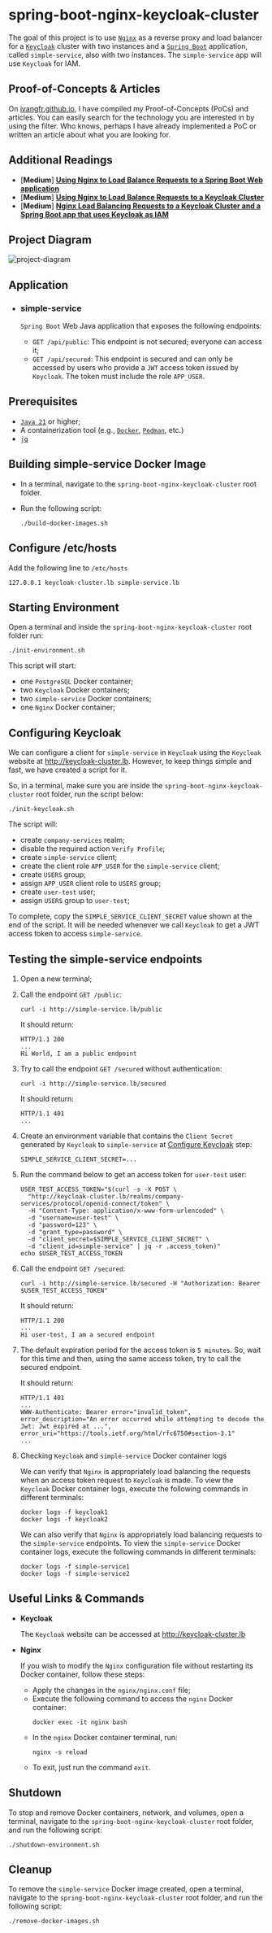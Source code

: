 # spring-boot-nginx-keycloak-cluster

The goal of this project is to use [`Nginx`](https://nginx.org/en/) as a reverse proxy and load balancer for a [`Keycloak`](https://www.keycloak.org/) cluster with two instances and a [`Spring Boot`](https://docs.spring.io/spring-boot/index.html) application, called `simple-service`, also with two instances. The `simple-service` app will use `Keycloak` for IAM.

## Proof-of-Concepts & Articles

On [ivangfr.github.io](https://ivangfr.github.io), I have compiled my Proof-of-Concepts (PoCs) and articles. You can easily search for the technology you are interested in by using the filter. Who knows, perhaps I have already implemented a PoC or written an article about what you are looking for.

## Additional Readings

- \[**Medium**\] [**Using Nginx to Load Balance Requests to a Spring Boot Web application**](https://medium.com/@ivangfr/using-nginx-to-load-balance-requests-to-a-spring-boot-web-application-83a497a2f8ab)
- \[**Medium**\] [**Using Nginx to Load Balance Requests to a Keycloak Cluster**](https://medium.com/@ivangfr/using-nginx-to-load-balance-requests-to-a-keycloak-cluster-52174c89a0e4)
- \[**Medium**\] [**Nginx Load Balancing Requests to a Keycloak Cluster and a Spring Boot app that uses Keycloak as IAM**](https://medium.com/@ivangfr/nginx-load-balancing-requests-to-a-keycloak-cluster-and-a-spring-boot-app-that-uses-keycloak-as-iam-8e9e8280587d)

## Project Diagram

![project-diagram](documentation/project-diagram.jpeg)

## Application

- ### simple-service

  `Spring Boot` Web Java application that exposes the following endpoints:
  - `GET /api/public`: This endpoint is not secured; everyone can access it;
  - `GET /api/secured`: This endpoint is secured and can only be accessed by users who provide a `JWT` access token issued by `Keycloak`. The token must include the role `APP_USER`.

## Prerequisites

- [`Java 21`](https://www.oracle.com/java/technologies/downloads/#java21) or higher;
- A containerization tool (e.g., [`Docker`](https://www.docker.com), [`Podman`](https://podman.io), etc.)
- [`jq`](https://jqlang.github.io/jq/)

## Building simple-service Docker Image

- In a terminal, navigate to the `spring-boot-nginx-keycloak-cluster` root folder.

- Run the following script:
  ```
  ./build-docker-images.sh
  ```

## Configure /etc/hosts

Add the following line to `/etc/hosts`
```
127.0.0.1 keycloak-cluster.lb simple-service.lb
```

## Starting Environment

Open a terminal and inside the `spring-boot-nginx-keycloak-cluster` root folder run:
```
./init-environment.sh
```

This script will start:
- one `PostgreSQL` Docker container;
- two `Keycloak` Docker containers;
- two `simple-service` Docker containers;
- one `Nginx` Docker container;

## Configuring Keycloak

We can configure a client for `simple-service` in `Keycloak` using the `Keycloak` website at http://keycloak-cluster.lb. However, to keep things simple and fast, we have created a script for it.

So, in a terminal, make sure you are inside the `spring-boot-nginx-keycloak-cluster` root folder, run the script below:
```
./init-keycloak.sh
```

The script will:
- create `company-services` realm;
- disable the required action `Verify Profile`;
- create `simple-service` client;
- create the client role `APP_USER` for the `simple-service` client;
- create `USERS` group;
- assign `APP_USER` client role to `USERS` group;
- create `user-test` user;
- assign `USERS` group to `user-test`;

To complete, copy the `SIMPLE_SERVICE_CLIENT_SECRET` value shown at the end of the script. It will be needed whenever we call `Keycloak` to get a JWT access token to access `simple-service`.

## Testing the simple-service endpoints

1. Open a new terminal;

2. Call the endpoint `GET /public`:
   ```
   curl -i http://simple-service.lb/public
   ```

   It should return:
   ```
   HTTP/1.1 200
   ...
   Hi World, I am a public endpoint
   ```

3. Try to call the endpoint `GET /secured` without authentication:
   ```
   curl -i http://simple-service.lb/secured
   ```

   It should return:
   ```
   HTTP/1.1 401
   ...
   ```

4. Create an environment variable that contains the `Client Secret` generated by `Keycloak` to `simple-service` at [Configure Keycloak](#configuring-keycloak) step:
   ```
   SIMPLE_SERVICE_CLIENT_SECRET=...
   ```

5. Run the command below to get an access token for `user-test` user:
   ```
   USER_TEST_ACCESS_TOKEN="$(curl -s -X POST \
     "http://keycloak-cluster.lb/realms/company-services/protocol/openid-connect/token" \
     -H "Content-Type: application/x-www-form-urlencoded" \
     -d "username=user-test" \
     -d "password=123" \
     -d "grant_type=password" \
     -d "client_secret=$SIMPLE_SERVICE_CLIENT_SECRET" \
     -d "client_id=simple-service" | jq -r .access_token)"
   echo $USER_TEST_ACCESS_TOKEN
   ```

6. Call the endpoint `GET /secured`:
   ```
   curl -i http://simple-service.lb/secured -H "Authorization: Bearer $USER_TEST_ACCESS_TOKEN"
   ```

   It should return:
   ```
   HTTP/1.1 200
   ...
   Hi user-test, I am a secured endpoint
   ```

7. The default expiration period for the access token is `5 minutes`. So, wait for this time and then, using the same access token, try to call the secured endpoint.

   It should return:
   ```
   HTTP/1.1 401
   ...
   WWW-Authenticate: Bearer error="invalid_token", error_description="An error occurred while attempting to decode the Jwt: Jwt expired at ...", error_uri="https://tools.ietf.org/html/rfc6750#section-3.1"
   ...
   ```

8. Checking `Keycloak` and `simple-service` Docker container logs

   We can verify that `Nginx` is appropriately load balancing the requests when an access token request to `Keycloak` is made. To view the `Keycloak` Docker container logs, execute the following commands in different terminals:
   ```
   docker logs -f keycloak1
   docker logs -f keycloak2
   ```

   We can also verify that `Nginx` is appropriately load balancing requests to the `simple-service` endpoints. To view the `simple-service` Docker container logs, execute the following commands in different terminals:
   ```
   docker logs -f simple-service1
   docker logs -f simple-service2
   ```

## Useful Links & Commands

- **Keycloak**

  The `Keycloak` website can be accessed at http://keycloak-cluster.lb

- **Nginx**

  If you wish to modify the `Nginx` configuration file without restarting its Docker container, follow these steps:
  
  - Apply the changes in the `nginx/nginx.conf` file;
  - Execute the following command to access the `nginx` Docker container:
    ```
    docker exec -it nginx bash
    ```
  - In the `nginx` Docker container terminal, run:
    ```
    nginx -s reload
    ```
  - To exit, just run the command `exit`.

## Shutdown

To stop and remove Docker containers, network, and volumes, open a terminal, navigate to the `spring-boot-nginx-keycloak-cluster` root folder, and run the following script:
```
./shutdown-environment.sh
```

## Cleanup

To remove the `simple-service` Docker image created, open a terminal, navigate to the `spring-boot-nginx-keycloak-cluster` root folder, and run the following script:
```
./remove-docker-images.sh
```